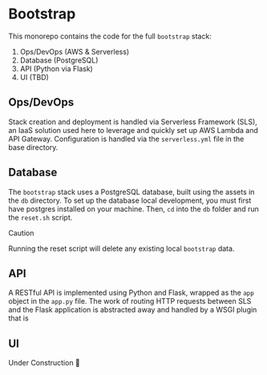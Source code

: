 # Bootstrap

This monorepo contains the code for the full `bootstrap` stack:

1. Ops/DevOps (AWS & Serverless)
2. Database (PostgreSQL)
3. API (Python via Flask)
4. UI (TBD)

## Ops/DevOps

Stack creation and deployment is handled via Serverless Framework (SLS), an IaaS solution used here to leverage and quickly set up AWS Lambda and API Gateway.  Configuration is handled via the `serverless.yml` file in the base directory.

## Database

The `bootstrap` stack uses a PostgreSQL database, built using the assets in the `db` directory.  To set up the database local development, you must first have postgres installed on your machine.  Then, `cd` into the `db` folder and run the `reset.sh` script.

> [!CAUTION]
> Running the reset script will delete any existing local `bootstrap` data.

## API

A RESTful API is implemented using Python and Flask, wrapped as the `app` object in the `app.py` file.  The work of routing HTTP requests between SLS and the Flask application is abstracted away and handled by a WSGI plugin that is 

## UI

Under Construction 🚧